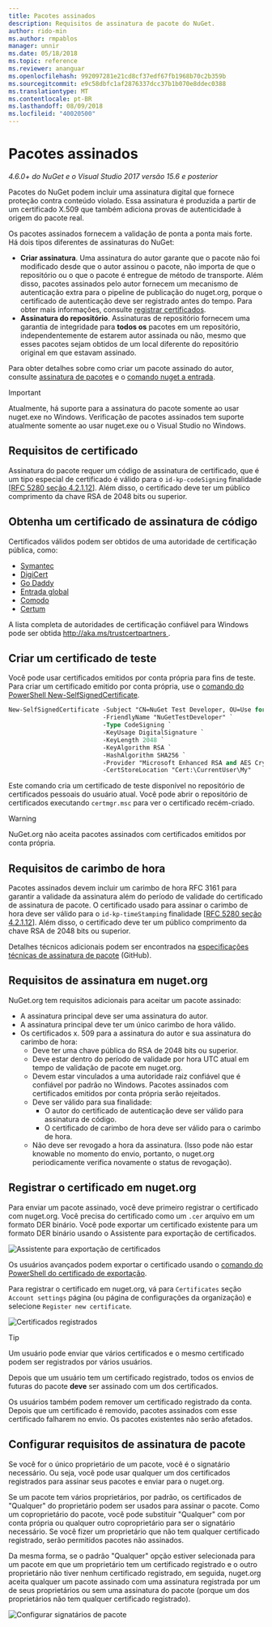 ```yaml
---
title: Pacotes assinados
description: Requisitos de assinatura de pacote do NuGet.
author: rido-min
ms.author: rmpablos
manager: unnir
ms.date: 05/18/2018
ms.topic: reference
ms.reviewer: ananguar
ms.openlocfilehash: 992097281e21cd8cf37edf67fb1968b70c2b359b
ms.sourcegitcommit: e9c58dbfc1af2876337dcc37b1b070e8ddec0388
ms.translationtype: MT
ms.contentlocale: pt-BR
ms.lasthandoff: 08/09/2018
ms.locfileid: "40020500"
---
```

# <a name="signed-packages"></a>Pacotes assinados

*4.6.0+ do NuGet e o Visual Studio 2017 versão 15.6 e posterior*

Pacotes do NuGet podem incluir uma assinatura digital que fornece proteção contra conteúdo violado. Essa assinatura é produzida a partir de um certificado X.509 que também adiciona provas de autenticidade à origem do pacote real.

Os pacotes assinados fornecem a validação de ponta a ponta mais forte. Há dois tipos diferentes de assinaturas do NuGet:
- **Criar assinatura**. Uma assinatura do autor garante que o pacote não foi modificado desde que o autor assinou o pacote, não importa de que o repositório ou o que o pacote é entregue de método de transporte. Além disso, pacotes assinados pelo autor fornecem um mecanismo de autenticação extra para o pipeline de publicação do nuget.org, porque o certificado de autenticação deve ser registrado antes do tempo. Para obter mais informações, consulte [registrar certificados](#register-certificate-on-nugetorg).
- **Assinatura do repositório**. Assinaturas de repositório fornecem uma garantia de integridade para **todos os** pacotes em um repositório, independentemente de estarem autor assinada ou não, mesmo que esses pacotes sejam obtidos de um local diferente do repositório original em que estavam assinado.   

Para obter detalhes sobre como criar um pacote assinado do autor, consulte [assinatura de pacotes](../create-packages/Sign-a-package.md) e o [comando nuget a entrada](../tools/cli-ref-sign.md).

> [!Important]
> Atualmente, há suporte para a assinatura do pacote somente ao usar nuget.exe no Windows. Verificação de pacotes assinados tem suporte atualmente somente ao usar nuget.exe ou o Visual Studio no Windows.

## <a name="certificate-requirements"></a>Requisitos de certificado

Assinatura do pacote requer um código de assinatura de certificado, que é um tipo especial de certificado é válido para o `id-kp-codeSigning` finalidade [[RFC 5280 seção 4.2.1.12](https://tools.ietf.org/html/rfc5280#section-4.2.1.12)]. Além disso, o certificado deve ter um público comprimento da chave RSA de 2048 bits ou superior.

## <a name="get-a-code-signing-certificate"></a>Obtenha um certificado de assinatura de código

Certificados válidos podem ser obtidos de uma autoridade de certificação pública, como:

- [Symantec](https://trustcenter.websecurity.symantec.com/process/trust/productOptions?productType=SoftwareValidationClass3)
- [DigiCert](https://www.digicert.com/code-signing/)
- [Go Daddy](https://www.godaddy.com/web-security/code-signing-certificate)
- [Entrada global](https://www.globalsign.com/en/code-signing-certificate/)
- [Comodo](https://www.comodo.com/e-commerce/code-signing/code-signing-certificate.php)
- [Certum](https://www.certum.eu/certum/cert,offer_en_open_source_cs.xml) 

A lista completa de autoridades de certificação confiável para Windows pode ser obtida [ http://aka.ms/trustcertpartners ](http://aka.ms/trustcertpartners).

## <a name="create-a-test-certificate"></a>Criar um certificado de teste

Você pode usar certificados emitidos por conta própria para fins de teste. Para criar um certificado emitido por conta própria, use o [comando do PowerShell New-SelfSignedCertificate](/powershell/module/pkiclient/new-selfsignedcertificate.md).

```ps
New-SelfSignedCertificate -Subject "CN=NuGet Test Developer, OU=Use for testing purposes ONLY" `
                          -FriendlyName "NuGetTestDeveloper" `
                          -Type CodeSigning `
                          -KeyUsage DigitalSignature `
                          -KeyLength 2048 `
                          -KeyAlgorithm RSA `
                          -HashAlgorithm SHA256 `
                          -Provider "Microsoft Enhanced RSA and AES Cryptographic Provider" `
                          -CertStoreLocation "Cert:\CurrentUser\My" 
```

Este comando cria um certificado de teste disponível no repositório de certificados pessoais do usuário atual. Você pode abrir o repositório de certificados executando `certmgr.msc` para ver o certificado recém-criado.

> [!Warning]
> NuGet.org não aceita pacotes assinados com certificados emitidos por conta própria.

## <a name="timestamp-requirements"></a>Requisitos de carimbo de hora

Pacotes assinados devem incluir um carimbo de hora RFC 3161 para garantir a validade da assinatura além do período de validade do certificado de assinatura de pacote. O certificado usado para assinar o carimbo de hora deve ser válido para o `id-kp-timeStamping` finalidade [[RFC 5280 seção 4.2.1.12](https://tools.ietf.org/html/rfc5280#section-4.2.1.12)]. Além disso, o certificado deve ter um público comprimento da chave RSA de 2048 bits ou superior.

Detalhes técnicos adicionais podem ser encontrados na [especificações técnicas de assinatura de pacote](https://github.com/NuGet/Home/wiki/Package-Signatures-Technical-Details) (GitHub).

## <a name="signature-requirements-on-nugetorg"></a>Requisitos de assinatura em nuget.org

NuGet.org tem requisitos adicionais para aceitar um pacote assinado:

- A assinatura principal deve ser uma assinatura do autor.
- A assinatura principal deve ter um único carimbo de hora válido.
- Os certificados x. 509 para a assinatura do autor e sua assinatura do carimbo de hora:
  - Deve ter uma chave pública do RSA de 2048 bits ou superior.
  - Deve estar dentro do período de validade por hora UTC atual em tempo de validação de pacote em nuget.org.
  - Devem estar vinculados a uma autoridade raiz confiável que é confiável por padrão no Windows. Pacotes assinados com certificados emitidos por conta própria serão rejeitados.
  - Deve ser válido para sua finalidade: 
    - O autor do certificado de autenticação deve ser válido para assinatura de código.
    - O certificado de carimbo de hora deve ser válido para o carimbo de hora.
  - Não deve ser revogado a hora da assinatura. (Isso pode não estar knowable no momento do envio, portanto, o nuget.org periodicamente verifica novamente o status de revogação).

## <a name="register-certificate-on-nugetorg"></a>Registrar o certificado em nuget.org

Para enviar um pacote assinado, você deve primeiro registrar o certificado com nuget.org. Você precisa do certificado como um `.cer` arquivo em um formato DER binário. Você pode exportar um certificado existente para um formato DER binário usando o Assistente para exportação de certificados.

![Assistente para exportação de certificados](media/CertificateExportWizard.png)

Os usuários avançados podem exportar o certificado usando o [comando do PowerShell do certificado de exportação](/powershell/module/pkiclient/export-certificate.md).

Para registrar o certificado em nuget.org, vá para `Certificates` seção `Account settings` página (ou página de configurações da organização) e selecione `Register new certificate`.

![Certificados registrados](media/registered-certs.png)

> [!Tip]
> Um usuário pode enviar que vários certificados e o mesmo certificado podem ser registrados por vários usuários.

Depois que um usuário tem um certificado registrado, todos os envios de futuras do pacote **deve** ser assinado com um dos certificados.

Os usuários também podem remover um certificado registrado da conta. Depois que um certificado é removido, pacotes assinados com esse certificado falharem no envio. Os pacotes existentes não serão afetados.

## <a name="configure-package-signing-requirements"></a>Configurar requisitos de assinatura de pacote

Se você for o único proprietário de um pacote, você é o signatário necessário. Ou seja, você pode usar qualquer um dos certificados registrados para assinar seus pacotes e enviar para o nuget.org.

Se um pacote tem vários proprietários, por padrão, os certificados de "Qualquer" do proprietário podem ser usados para assinar o pacote. Como um coproprietário do pacote, você pode substituir "Qualquer" com por conta própria ou qualquer outro coproprietário para ser o signatário necessário. Se você fizer um proprietário que não tem qualquer certificado registrado, serão permitidos pacotes não assinados. 

Da mesma forma, se o padrão "Qualquer" opção estiver selecionada para um pacote em que um proprietário tem um certificado registrado e o outro proprietário não tiver nenhum certificado registrado, em seguida, nuget.org aceita qualquer um pacote assinado com uma assinatura registrada por um de seus proprietários ou sem uma assinatura do pacote (porque um dos proprietários não tem qualquer certificado registrado).

![Configurar signatários de pacote](media/configure-package-signers.png)
